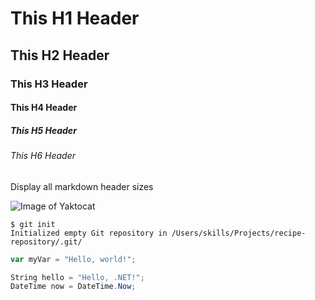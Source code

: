 # This H1 Header
## This H2 Header
### This H3 Header
#### This H4 Header
##### This H5 Header
###### This H6 Header

Display all markdown header sizes

![Image of Yaktocat](https://octodex.github.com/images/yaktocat.png)

```
$ git init
Initialized empty Git repository in /Users/skills/Projects/recipe-repository/.git/
```
``` javascript
var myVar = "Hello, world!";
```
```csharp
String hello = "Hello, .NET!";
DateTime now = DateTime.Now;
```
